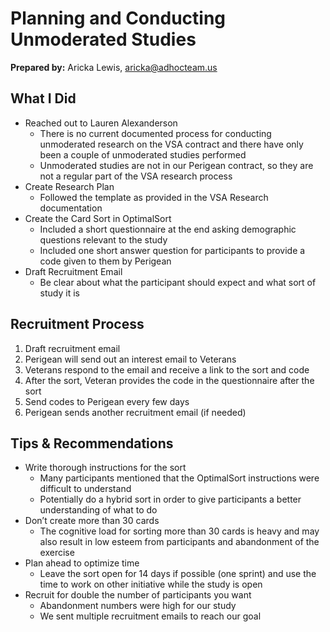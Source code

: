 # Planning and Conducting Unmoderated Studies
**Prepared by:** Aricka Lewis, aricka@adhocteam.us

## What I Did
- Reached out to Lauren Alexanderson
  - There is no current documented process for conducting unmoderated research on the VSA contract and there have only been a couple of unmoderated studies performed
  - Unmoderated studies are not in our Perigean contract, so they are not a regular part of the VSA research process
- Create Research Plan
  - Followed the template as provided in the VSA Research documentation
- Create the Card Sort in OptimalSort
  - Included a short questionnaire at the end asking demographic questions relevant to the study
  - Included one short answer question for participants to provide a code given to them by Perigean 
- Draft Recruitment Email
  - Be clear about what the participant should expect and what sort of study it is
  
## Recruitment Process
1. Draft recruitment email
2. Perigean will send out an interest email to Veterans
3. Veterans respond to the email and receive a link to the sort and code
4. After the sort, Veteran provides the code in the questionnaire after the sort
5. Send codes to Perigean every few days
6. Perigean sends another recruitment email (if needed)

## Tips & Recommendations
- Write thorough instructions for the sort
  - Many participants mentioned that the OptimalSort instructions were difficult to understand
  - Potentially do a hybrid sort in order to give participants a better understanding of what to do
- Don’t create more than 30 cards
  - The cognitive load for sorting more than 30 cards is heavy and may also result in low esteem from participants and abandonment of the exercise
- Plan ahead to optimize time
  - Leave the sort open for 14 days if possible (one sprint) and use the time to work on other initiative while the study is open
- Recruit for double the number of participants you want
  - Abandonment numbers were high for our study
  - We sent multiple recruitment emails to reach our goal
